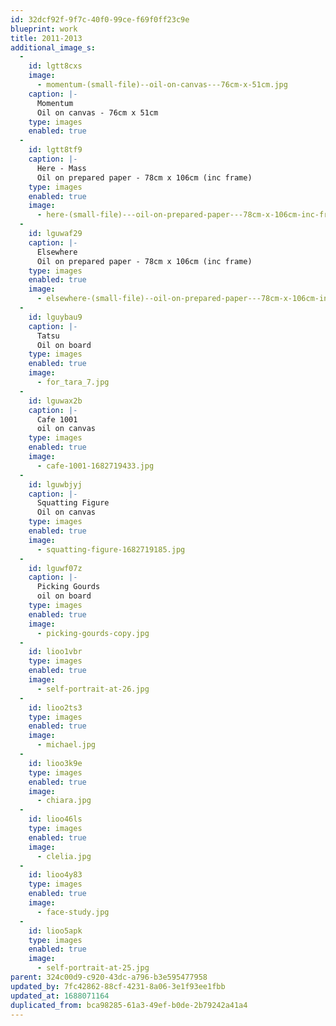 ```yaml
---
id: 32dcf92f-9f7c-40f0-99ce-f69f0ff23c9e
blueprint: work
title: 2011-2013
additional_image_s:
  -
    id: lgtt8cxs
    image:
      - momentum-(small-file)--oil-on-canvas---76cm-x-51cm.jpg
    caption: |-
      Momentum
      Oil on canvas - 76cm x 51cm
    type: images
    enabled: true
  -
    id: lgtt8tf9
    caption: |-
      Here - Mass
      Oil on prepared paper - 78cm x 106cm (inc frame)
    type: images
    enabled: true
    image:
      - here-(small-file)---oil-on-prepared-paper---78cm-x-106cm-inc-frame.jpg
  -
    id: lguwaf29
    caption: |-
      Elsewhere
      Oil on prepared paper - 78cm x 106cm (inc frame)
    type: images
    enabled: true
    image:
      - elsewhere-(small-file)--oil-on-prepared-paper---78cm-x-106cm-inc-frame.jpg
  -
    id: lguybau9
    caption: |-
      Tatsu
      Oil on board
    type: images
    enabled: true
    image:
      - for_tara_7.jpg
  -
    id: lguwax2b
    caption: |-
      Cafe 1001
      oil on canvas
    type: images
    enabled: true
    image:
      - cafe-1001-1682719433.jpg
  -
    id: lguwbjyj
    caption: |-
      Squatting Figure
      Oil on canvas
    type: images
    enabled: true
    image:
      - squatting-figure-1682719185.jpg
  -
    id: lguwf07z
    caption: |-
      Picking Gourds 
      oil on board
    type: images
    enabled: true
    image:
      - picking-gourds-copy.jpg
  -
    id: lioo1vbr
    type: images
    enabled: true
    image:
      - self-portrait-at-26.jpg
  -
    id: lioo2ts3
    type: images
    enabled: true
    image:
      - michael.jpg
  -
    id: lioo3k9e
    type: images
    enabled: true
    image:
      - chiara.jpg
  -
    id: lioo46ls
    type: images
    enabled: true
    image:
      - clelia.jpg
  -
    id: lioo4y83
    type: images
    enabled: true
    image:
      - face-study.jpg
  -
    id: lioo5apk
    type: images
    enabled: true
    image:
      - self-portrait-at-25.jpg
parent: 324c00d9-c920-43dc-a796-b3e595477958
updated_by: 7fc42862-88cf-4231-8a06-3e1f93ee1fbb
updated_at: 1688071164
duplicated_from: bca98285-61a3-49ef-b0de-2b79242a41a4
---
```

